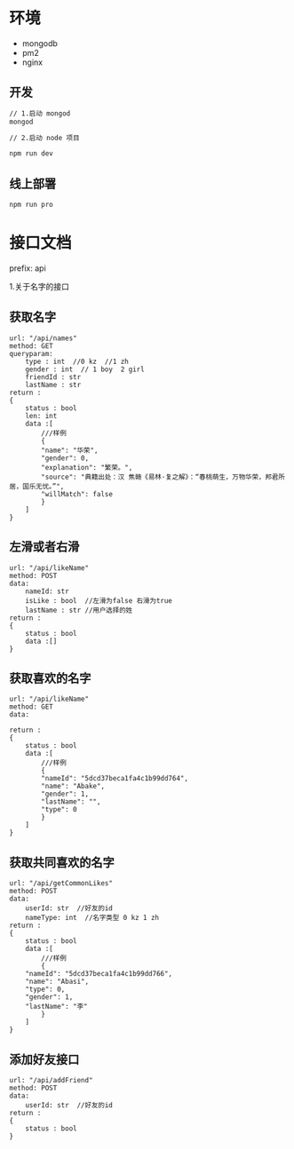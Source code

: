 # 环境

- mongodb
- pm2
- nginx

## 开发

```bash
// 1.启动 mongod
mongod

// 2.启动 node 项目

npm run dev
```

## 线上部署

```bash
npm run pro
```

# 接口文档
prefix: api

1.关于名字的接口
## 获取名字
```
url: "/api/names"
method: GET
queryparam: 
    type : int  //0 kz  //1 zh
    gender : int  // 1 boy  2 girl
    friendId : str
    lastName : str
return :
{
    status : bool
    len: int 
    data :[
        ///样例
        {
        "name": "华荣",
        "gender": 0,
        "explanation": "繁荣。",
        "source": "典籍出处：汉 焦赣《易林·复之解》：“春桃萌生，万物华荣，邦君所居，国乐无忧。”",
        "willMatch": false
        }
    ]
}
```
## 左滑或者右滑
```
url: "/api/likeName"
method: POST
data: 
    nameId: str
    isLike : bool  //左滑为false 右滑为true
    lastName : str //用户选择的姓
return :
{
    status : bool
    data :[]
}
```
## 获取喜欢的名字
```
url: "/api/likeName"
method: GET
data: 
    
return :
{
    status : bool
    data :[
        ///样例
        {
        "nameId": "5dcd37beca1fa4c1b99dd764",
        "name": "Abake",
        "gender": 1,
        "lastName": "",
        "type": 0
        }
    ]
}
```
## 获取共同喜欢的名字
```
url: "/api/getCommonLikes"
method: POST
data: 
    userId: str  //好友的id
    nameType: int  //名字类型 0 kz 1 zh
return :
{
    status : bool
    data :[
        ///样例
        {
    "nameId": "5dcd37beca1fa4c1b99dd766",
    "name": "Abasi",
    "type": 0,
    "gender": 1,
    "lastName": "李"
        }
    ]
}
```
## 添加好友接口
```
url: "/api/addFriend"
method: POST
data: 
    userId: str  //好友的id
return :
{
    status : bool
}
```
<!-- router.post("/likeName", NameController.addLikeName)
router.get('/LikeName', NameController.getLikeName)
router.post("/getCommonLikes", NameController.getCommonLikes)

router.post("/group", GroupController.addGroup)
router.get('/group', GroupController.getGroups) -->

